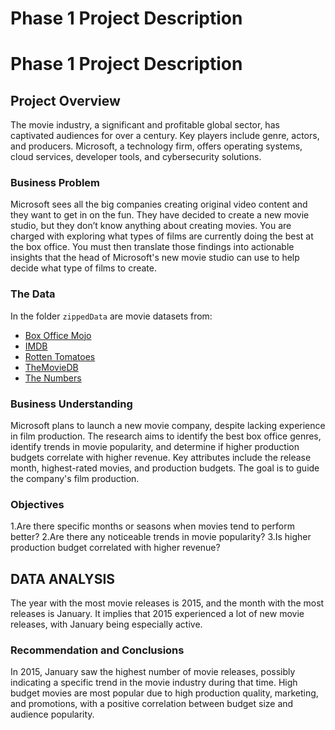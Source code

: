 # Phase 1 Project Description

# Phase 1 Project Description


## Project Overview

The movie industry, a significant and profitable global sector, has captivated audiences for over a century. 
Key players include genre, actors, and producers. 
Microsoft, a technology firm, offers operating systems, cloud services, developer tools, and cybersecurity solutions.


### Business Problem

Microsoft sees all the big companies creating original video content and they want to get in on the fun. They have decided to create a new movie studio, but they don’t know anything about creating movies. You are charged with exploring what types of films are currently doing the best at the box office. You must then translate those findings into actionable insights that the head of Microsoft's new movie studio can use to help decide what type of films to create.

### The Data

In the folder `zippedData` are movie datasets from:

* [Box Office Mojo](https://www.boxofficemojo.com/)
* [IMDB](https://www.imdb.com/)
* [Rotten Tomatoes](https://www.rottentomatoes.com/)
* [TheMovieDB](https://www.themoviedb.org/)
* [The Numbers](https://www.the-numbers.com/)


### Business Understanding

Microsoft plans to launch a new movie company, despite lacking experience in film production. 
The research aims to identify the best box office genres, identify trends in movie popularity, and determine if higher production budgets correlate with higher revenue. 
Key attributes include the release month, highest-rated movies, and production budgets. The goal is to guide the company's film production.


### Objectives
1.Are there specific months or seasons when movies tend to perform better?
2.Are there any noticeable trends in movie popularity?
3.Is higher production budget correlated with higher revenue?


## DATA ANALYSIS

The year with the most movie releases is 2015, and the month with the most releases is January.
It implies that 2015 experienced a lot of new movie releases, with January being especially active.


### Recommendation and Conclusions

In 2015, January saw the highest number of movie releases, possibly indicating a specific trend in the movie industry during that time.
High budget movies are most popular due to high production quality, marketing, and promotions, with a positive correlation between budget size and audience popularity.


